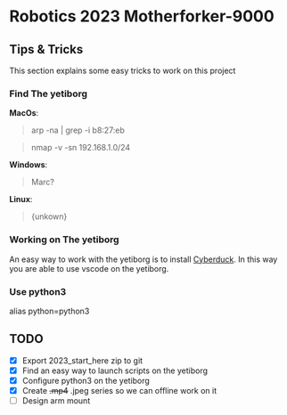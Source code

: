 # Robotics 2023 Motherforker-9000

## Tips & Tricks
This section explains some easy tricks to work on this project

### Find The yetiborg
__MacOs__:
> arp -na | grep -i b8:27:eb

> nmap -v -sn 192.168.1.0/24

__Windows__:
> Marc?

__Linux__:
> {unkown}

### Working on The yetiborg
An easy way to work with the yetiborg is to install [Cyberduck](https://cyberduck.io/). In this way you are able to use vscode on the yetiborg.

### Use python3
alias python=python3

## TODO
- [x] Export 2023_start_here zip to git
- [x] Find an easy way to launch scripts on the yetiborg
- [x] Configure python3 on the yetiborg
- [x] Create ~~.mp4~~ .jpeg series so we can offline work on it
- [ ] Design arm mount
